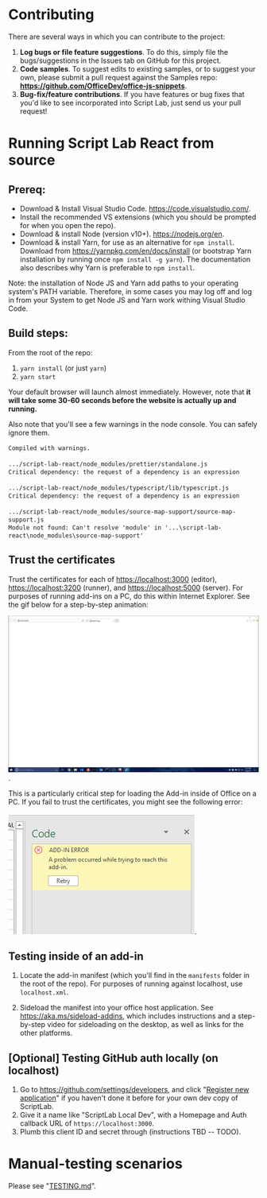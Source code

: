 # Contributing

There are several ways in which you can contribute to the project:

1. **Log bugs or file feature suggestions**. To do this, simply file the bugs/suggestions in the Issues tab on GitHub for this project.
2. **Code samples**. To suggest edits to existing samples, or to suggest your own, please submit a pull request against the Samples repo: **<https://github.com/OfficeDev/office-js-snippets>**.
3. **Bug-fix/feature contributions**. If you have features or bug fixes that you'd like to see incorporated into Script Lab, just send us your pull request!

# Running Script Lab React from source

## Prereq:

- Download & Install Visual Studio Code. <https://code.visualstudio.com/>.
- Install the recommended VS extensions (which you should be prompted for when you open the repo).
- Download & install Node (version v10+). <https://nodejs.org/en>.
- Download & install Yarn, for use as an alternative for `npm install`. Download from <https://yarnpkg.com/en/docs/install> (or bootstrap Yarn installation by running once `npm install -g yarn`). The documentation also describes why Yarn is preferable to `npm install`.

Note: the installation of Node JS and Yarn add paths to your operating system's PATH variable. Therefore, in some cases you may log off and log in from your System to get Node JS and Yarn work withing Visual Studio Code.

## Build steps:

From the root of the repo:

1. `yarn install` (or just `yarn`)
2. `yarn start`

Your default browser will launch almost immediately. However, note that **it will take some 30-60 seconds before the website is actually up and running.**

Also note that you'll see a few warnings in the node console. You can safely ignore them.

```
Compiled with warnings.

.../script-lab-react/node_modules/prettier/standalone.js
Critical dependency: the request of a dependency is an expression

.../script-lab-react/node_modules/typescript/lib/typescript.js
Critical dependency: the request of a dependency is an expression

.../script-lab-react/node_modules/source-map-support/source-map-support.js
Module not found: Can't resolve 'module' in '...\script-lab-react\node_modules\source-map-support'
```

## Trust the certificates

Trust the certificates for each of <https://localhost:3000> (editor), <https://localhost:3200> (runner), and <https://localhost:5000> (server). For purposes of running add-ins on a PC, do this within Internet Explorer. See the gif below for a step-by-step animation:

![](.github/images/trust-ssl-internet-explorer.gif).

This is a particularly critical step for loading the Add-in inside of Office on a PC. If you fail to trust the certificates, you might see the following error:

![](.github/images/add-in-loading-error.png).

## Testing inside of an add-in

1. Locate the add-in manifest (which you'll find in the `manifests` folder in the root of the repo). For purposes of running against localhost, use `localhost.xml`.

2. Sideload the manifest into your office host application. See <https://aka.ms/sideload-addins>, which includes instructions and a step-by-step video for sideloading on the desktop, as well as links for the other platforms.

## [Optional] Testing GitHub auth locally (on localhost)

1. Go to <https://github.com/settings/developers>, and click "[Register new application](https://github.com/settings/applications/new)" if you haven't done it before for your own dev copy of ScriptLab.
2. Give it a name like "ScriptLab Local Dev", with a Homepage and Auth callback URL of `https://localhost:3000`.
3. Plumb this client ID and secret through (instructions TBD -- TODO).

# Manual-testing scenarios

Please see "[TESTING.md](TESTING.md)".
